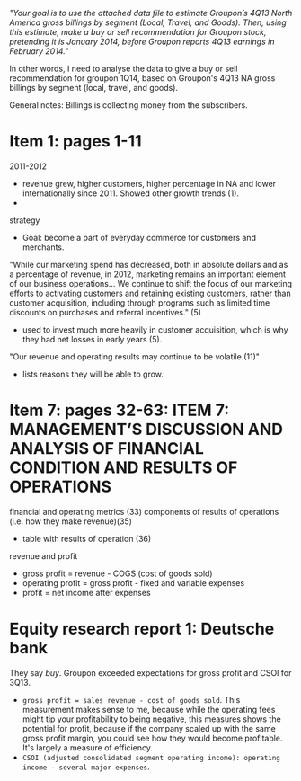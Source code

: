 *"Your goal is to use the attached data file to estimate Groupon’s 4Q13 North America gross billings by segment (Local, Travel, and Goods). Then, using this estimate, make a buy or sell recommendation for Groupon stock, pretending it is January 2014, before Groupon reports 4Q13 earnings in February 2014."*

In other words, I need to analyse the data to give a buy or sell recommendation for groupon 1Q14, based on Groupon's 4Q13 NA gross billings by segment (local, travel, and goods).

General notes: Billings is collecting money from the subscribers.

# Item 1: pages 1-11
2011-2012
- revenue grew, higher customers, higher percentage in NA and lower internationally since 2011. Showed other growth trends (1).
-
strategy
- Goal: become a part of everyday commerce for customers and merchants.

"While our marketing spend has decreased, both in absolute dollars and as a percentage of revenue, in 2012,
marketing remains an important element of our business operations... We continue to shift the
focus of our marketing efforts to activating customers and retaining existing customers, rather than customer
acquisition, including through programs such as limited time discounts on purchases and referral incentives." (5)
- used to invest much more heavily in customer acquisition, which is why they had net losses in early years (5).

"Our revenue and operating results may continue to be volatile.(11)"
- lists reasons they will be able to grow.

# Item 7: pages 32-63: ITEM 7: MANAGEMENT’S DISCUSSION AND ANALYSIS OF FINANCIAL CONDITION AND RESULTS OF OPERATIONS

financial and operating metrics (33)
components of results of operations (i.e. how they make revenue)(35)
- table with results of operation (36)

revenue and profit
- gross profit = revenue - COGS (cost of goods sold)
- operating profit = gross profit - fixed and variable expenses
- profit = net income after expenses


# Equity research report 1: Deutsche bank

They say *buy*. Groupon exceeded expectations for gross profit and CSOI for 3Q13.
- `gross profit = sales revenue - cost of goods sold`. This measurement makes sense to me, because while the operating fees might tip your profitability to being negative, this measures shows the potential for profit, because if the company scaled up with the same gross profit margin, you could see how they would become profitable. It's largely a measure of efficiency.
- `CSOI (adjusted consolidated segment operating income): operating income - several major expenses`.
